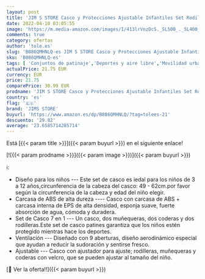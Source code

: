 ```yaml
---
layout: post
title: 'JIM S STORE Casco y Protecciones Ajustable Infantiles Set Rodilleras Coderas para Bicicleta Scooter Ciclismo Rodillo Patinaje'
date: 2022-04-10 03:05:55
image: 'https://m.media-amazon.com/images/I/413lrVnzDcS._SL500_._SL400_.jpg'
comments: true
category: ofertas
author: 'tole.es'
slug: 'B086QMHNLQ-es JIM S STORE Casco y Protecciones Ajustable Infantiles Set...'
sku: 'B086QMHNLQ-es'
tags: [ 'Conjuntos de patinaje','Deportes y aire libre','Movilidad urbana','Protecciones para deportes sobre ruedas','Ropa y equipo para deportes','bicicleta','jims store', ]
actualPrice: 21.75 EUR
currency: EUR
price: 21.75
comparePrice: 30.99 EUR
prodname: 'JIM S STORE Casco y Protecciones Ajustable Infantiles Set Rodilleras Coderas para Bicicleta Scooter Ciclismo Rodillo Patinaje'
country: 'es'
flag: '🇪🇸'
brand: 'JIMS STORE'
buyurl: 'https://www.amazon.es/dp/B086QMHNLQ/?tag=tolees-21'
descuento: '29.82'
average: '23.6585714285714'
---
```


Está [{{< param title >}}]({{< param buyurl >}}) en el siguiente enlace!

[![{{< param prodname >}}]({{< param image >}})]({{< param buyurl >}})

ℹ️:

- Diseño para los niños --- Este set de casco es iedal para los niños de 3 a 12 años,circunferencia de la cabeza del casco: 49 - 62cm.por favor según la circunferencia de la cabeza y edad del niño elegir.
- Carcasa de ABS de alta dureza ---- Casco con carcasa de ABS + carcasa interna de EPS de alta densidad, esponja suave, fuerte absorción de agua, cómoda y duradera.
- Set de Casco 7 en 1 --- Un casco, dos muñequeras, dos coderas y dos rodilleras.Este set de casco patines garantiza que los niños estén protegido mientras hace los deportes.
- Ventilación --- Diseñado con 9 aberturas, diseño aerodinámico especial que ayudan a reducir la sudoración y sentirse fresco.
- Ajustable --- Casco con ajustador para ajuste; rodilleras, muñequeras y coderas con velcro, que se pueden ajustar al tamaño del niño.

[🛒 Ver la oferta!!]({{< param buyurl >}})
